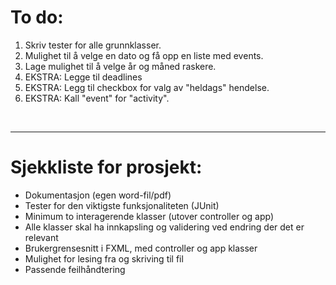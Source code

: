 <h1>To do:</h1>
<ol>
    <li>Skriv tester for alle grunnklasser.</li>
    <li>Mulighet til å velge en dato og få opp en liste med events.</li>
    <li>Lage mulighet til å velge år og måned raskere.</li>
    <li>EKSTRA: Legge til deadlines</li>
    <li>EKSTRA: Legg til checkbox for valg av "heldags" hendelse.</li>
    <li>EKSTRA: Kall "event" for "activity".</li>
</ol>
<br>
<hr>
<h1>Sjekkliste for prosjekt:</h1>
<ul>
    <li>Dokumentasjon (egen word-fil/pdf)</li>
    <li>Tester for den viktigste funksjonaliteten (JUnit)</li>
    <li>Minimum to interagerende klasser (utover controller og app)</li>
    <li>Alle klasser skal ha innkapsling og validering ved endring der det er relevant</li>
    <li>Brukergrensesnitt i FXML, med controller og app klasser</li>
    <li>Mulighet for lesing fra og skriving til fil</li>
    <li>Passende feilhåndtering</li>
</ul>